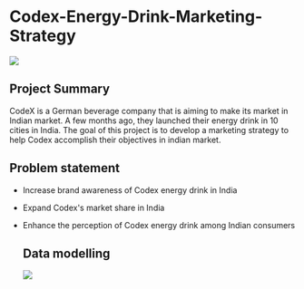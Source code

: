 # Codex-Energy-Drink-Marketing-Strategy

![](Beverage-industry.png)

## Project Summary
CodeX is a German beverage company that is aiming to make its market in Indian market. 
A few months ago, they launched their energy drink in 10 cities in India.
The goal of this project is to develop a marketing strategy to help Codex accomplish their objectives in indian market.

## Problem statement

- Increase brand awareness of Codex energy drink in India
- Expand Codex's market share in India
- Enhance the perception of Codex energy drink among Indian consumers

  ## Data modelling

   ![](DataModelling.PNG)






